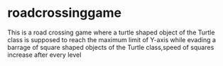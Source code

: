 # roadcrossinggame
This is a road crossing game where a turtle shaped object of the Turtle class is supposed to reach the maximum limit of Y-axis while evading a barrage of square shaped objects of the Turtle class,speed of squares increase after every level

